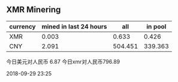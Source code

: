 ## XMR Minering

|currency|mined in last 24 hours|all|in pool|
|---|---|---|---|
|XMR|0.003|0.633|0.426|
|CNY|2.091|504.451|339.363|

今日美元对人民币 6.87	今日xmr对人民币796.89


2018-09-29 23:25